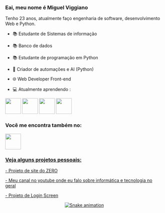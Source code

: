 ### Eai, meu nome é Miguel Viggiano
Tenho 23 anos, atualmente faço engenharia de software, desenvolvimento Web e Python.

- 📚 Estudante de Sistemas de informação 
- 📚 Banco de dados
- 📚 Estudante de programação em Python
- 🤖 Criador de automações e AI (Python)
- 🌐 Web Developer Front-end

- 💻 Atualmente aprendendo : 
<div display='inline'>
  <img widht='50' height='50' src='https://cdn.jsdelivr.net/gh/devicons/devicon/icons/python/python-original.svg'/>
  <img widht='50' height='50' src="https://cdn.jsdelivr.net/gh/devicons/devicon/icons/mysql/mysql-original.svg" />
  <img widht='50' height='50' src="https://cdn.jsdelivr.net/gh/devicons/devicon/icons/html5/html5-original.svg" />
  <img widht='50' height='50' src="https://cdn.jsdelivr.net/gh/devicons/devicon/icons/css3/css3-original.svg" />
</div>

<h3> Você me encontra também no: </h3>

<div display='inline'>
  <a href='https://www.linkedin.com/in/miguel-viggiano-ba8a24184/'>
  <img widht='50' height='50' src="https://cdn.jsdelivr.net/gh/devicons/devicon/icons/linkedin/linkedin-original.svg" />
  </>
    
### Veja alguns projetos pessoais:
<div>
  <a href='https://youtu.be/YpVTZOz31rc'>
  <p> - Projeto de site do ZERO </>
</>
<div>
  <a href='https://www.youtube.com/channel/UCubxGPM7S1dADPbpFkLXNOg'>
  <p> - Meu canal no youtube onde eu falo sobre informática e tecnologia no geral
</>
<div>
  <a href='https://youtu.be/iHbwB7skgf0'>
  <p> - Projeto de Login Screen </>
</>

<div align="center">

  ![Snake animation](https://github.com/danielbped/danielbped/blob/output/github-contribution-grid-snake.svg)
  
</div>

